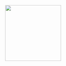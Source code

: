 <div>
  <a href="https://github.com/douglasaraujo01"> <img height="180em" src="https://github-readme-stats.vercel.app/api?username=douglasaraujo01&show_icons=true&theme=tokyonight&include_all_commits=true&count_private=true"/>

<!--
**douglasaraujo01/douglasaraujo01** is a ✨ _special_ ✨ repository because its `README.md` (this file) appears on your GitHub profile.

Here are some ideas to get you started:

- 🔭 I’m currently working on ...
- 🌱 I’m currently learning ...
- 👯 I’m looking to collaborate on ...
- 🤔 I’m looking for help with ...
- 💬 Ask me about ...
- 📫 How to reach me: ...
- 😄 Pronouns: ...
- ⚡ Fun fact: ...
-->
